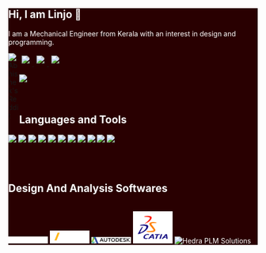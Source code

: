 <div style="background-color:#290001;color:white">

## Hi, I am Linjo 👋

I am a Mechanical Engineer from Kerala with an interest in design and programming.

<a href="https://twitter.com/LinjoRejoy">
  <img src="https://raw.githubusercontent.com/alexnaiman/alexnaiman/master/resources/twitter.svg" height="35px" style="margin: 5px;" />
</a>
<a href="https://www.linkedin.com/in/linjo-rejoy-951b99162/">
  <img src="https://raw.githubusercontent.com/alexnaiman/alexnaiman/master/resources/linkedin.webp" height="35px" style="margin: 5px;" />
</a>
<a href="https://www.instagram.com/linjorejoy/">
  <img src="https://raw.githubusercontent.com/alexnaiman/alexnaiman/master/resources/instagram.webp" height="35px" style="margin: 5px;" />
</a>
<a href="https://www.reddit.com/u/Amazonian_Panda">
  <img align="left" alt="Abhishek's Reddit" width="22px" src="https://cdn.jsdelivr.net/npm/simple-icons@v3/icons/reddit.svg" />
</a>

![](https://visitor-badge.glitch.me/badge?page_id=linjorejoy)


<!-- <a href="https://github.com/linjorejoy">
  <img src="https://github-readme-stats.vercel.app/api/top-langs/?username=linjorejoy&layout=compact" />
</a> -->

<br />

## Languages and Tools
<code><img src="https://img.shields.io/badge/-JAVA-659ad2?style=flat&logo=java&logoColor=ffffff"></code>
<code><img src="https://img.shields.io/badge/-Python-black?style=flat&logo=python&logoColor=green"></code>
<code><img src = "https://img.shields.io/badge/-HTML5-E34F26?style=flat&logo=html5&logoColor=white"></code>
<code><img src = "https://img.shields.io/badge/-CSS3-1572B6?style=flat&logo=css3&logoColor=white"></code>
<code><img src="https://img.shields.io/badge/-JavaScript-eed718?style=flat&logo=javascript&logoColor=ffffff"></code>
<code><img src="https://img.shields.io/badge/-MySQL-F29111?style=flat&logo=mysql&logoColor=FFFFFF"></code>
<code><img src="https://img.shields.io/badge/-git-4DB33D?style=flat&logo=GIT&logoColor=FFFFFF"></code>
<code><img src="https://img.shields.io/badge/-C++-659ad2?style=flat&logo=c%2B%2B&logoColor=ffffff"></code>
<code><img src="https://img.shields.io/badge/-Github-000000?style=flat&logo=github&logoColor=FFFFFF"></code>
<code><img src="https://img.shields.io/badge/-VS%20Code-007ACC?style=flat&logo=visual%20studio%20code&logoColor=white"></code>
<code><img src="https://img.shields.io/badge/-Eclipse-007ACC?style=flat&logo=eclipse&logoColor=white"></code>

<br>
<br>

## Design And Analysis Softwares

<br>

<img src="img/SWlogo33.svg" width="80"> 
<img src="img/ansys-logo-yellow-skew-white-text.svg" width="80">
<img src="img/autodesk-4.svg" width="80">
<img src="img/DS-CATIA-Logo.png" width="80">
<img src="https://img2.pngio.com/hedra-plm-solutions-simulia-png-3103_611.png" alt="Hedra PLM Solutions" width="80">
</div>